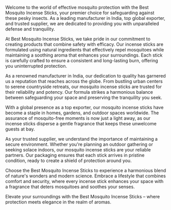 Welcome to the world of effective mosquito protection with the Best Mosquito Incense Sticks, your premier choice for safeguarding against these pesky insects. As a leading manufacturer in India, top global exporter, and trusted supplier, we are dedicated to providing you with unparalleled defense and tranquility.

At Best Mosquito Incense Sticks, we take pride in our commitment to creating products that combine safety with efficacy. Our incense sticks are formulated using natural ingredients that effectively repel mosquitoes while maintaining a soothing aroma that enhances your surroundings. Each stick is carefully crafted to ensure a consistent and long-lasting burn, offering you uninterrupted protection.

As a renowned manufacturer in India, our dedication to quality has garnered us a reputation that reaches across the globe. From bustling urban centers to serene countryside retreats, our mosquito incense sticks are trusted for their reliability and potency. Our formula strikes a harmonious balance between safeguarding your space and preserving the tranquility you seek.

With a global presence as a top exporter, our mosquito incense sticks have become a staple in homes, gardens, and outdoor spaces worldwide. The assurance of mosquito-free moments is now just a light away, as our incense sticks disperse a gentle fragrance that keeps these unwelcome guests at bay.

As your trusted supplier, we understand the importance of maintaining a secure environment. Whether you're planning an outdoor gathering or seeking solace indoors, our mosquito incense sticks are your reliable partners. Our packaging ensures that each stick arrives in pristine condition, ready to create a shield of protection around you.

Choose the Best Mosquito Incense Sticks to experience a harmonious blend of nature's wonders and modern science. Embrace a lifestyle that combines comfort and security, where every incense stick enhances your space with a fragrance that deters mosquitoes and soothes your senses.

Elevate your surroundings with the Best Mosquito Incense Sticks – where protection meets elegance in the realm of aromas.




